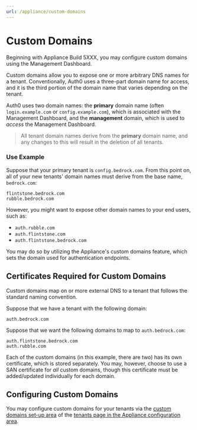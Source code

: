 ```yaml
---
url: /appliance/custom-domains
---
```


# Custom Domains

Beginning with Appliance Build 5XXX, you may configure custom domains using the Management Dashboard.

Custom domains allow you to expose one or more arbitrary DNS names for a tenant. Conventionally, Auth0 uses a three-part domain name for access, and it is the third portion of the domain name that varies depending on the tenant.

Auth0 uses two domain names: the **primary** domain name (often `login.example.com` or `config.example.com`), which is associated with the Management Dashboard, and the **management** domain, which is used to *access* the Management Dashboard.

> All tenant domain names derive from the **primary** domain name, and any changes to this will result in the deletion of all tenants.

### Use Example

Suppose that your primary tenant is `config.bedrock.com`. From this point on, all of your new tenants' domain names must derive from the base name, `bedrock.com`:

```text
flintstone.bedrock.com
rubble.bedrock.com
```

However, you might want to expose other domain names to your end users, such as:

* `auth.rubble.com`
* `auth.flintstone.com`
* `auth.flintstone.bedrock.com`

You may do so by utilizing the Appliance's custom domains feature, which sets the domain used for authentication endpoints.

## Certificates Required for Custom Domains

Custom domains map on or more external DNS to a tenant that follows the standard naming convention.

Suppose that we have a tenant with the following domain:

`auth.bedrock.com`

Suppose that we want the following domains to map to `auth.bedrock.com`:

```text
auth.flintstone.bedrock.com
auth.rubble.com
```

Each of the custom domains (in this example, there are two) has its own certificate, which is stored separately. You may, however, choose to use a SAN certificate for *all* custom domains, though this certificate must be added/updated individually for each domain.

## Configuring Custom Domains

You may configure custom domains for your tenants via the [custom domains set-up area](/appliance/dashboard/tenants#custom-domains) of the [tenants page in the Appliance configuration area](/appliance/dashboard/tenants).
